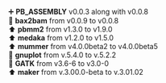 :heavy_plus_sign: **PB_ASSEMBLY** v0.0.3 along with v0.0.8<br/>
:arrow_down_small: **bax2bam** from v0.0.9 to v0.0.8<br/>
:arrow_up: **pbmm2** from v1.3.0 to v1.9.0<br/>
:arrow_up: **medaka** from v1.2.0 to v1.5.0<br/>
:arrow_up: **mummer** from v4.0.0beta2 to v4.0.0beta5<br/>
:arrow_down_small: **gnuplot** from v.5.4.0 to v.5.2.2<br/>
:arrow_down_small: **GATK** from v3.6-6 to v3.0-0<br/>
:arrow_up: **maker** from v.3.00.0-beta to v.3.01.02
